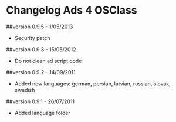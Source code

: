 Changelog Ads 4 OSClass
=======================

##version 0.9.5 - 1/05/2013

* Security patch

##version 0.9.3 - 15/05/2012

* Do not clean ad script code

##version 0.9.2 - 14/09/2011

* Added new languages: german, persian, latvian, russian, slovak, swedish

##version 0.9.1 - 26/07/2011

* Added language folder
